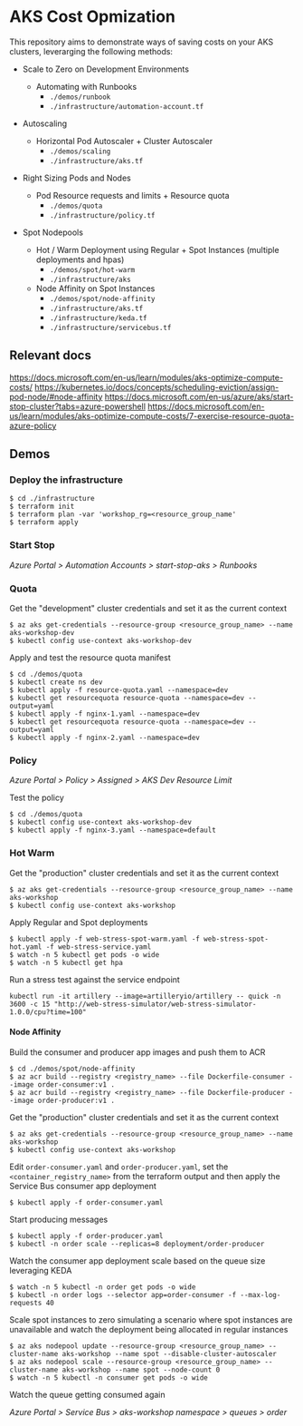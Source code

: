 # AKS Cost Opmization

 This repository aims to demonstrate ways of saving costs on your AKS clusters, leverarging the following methods:

 - Scale to Zero on Development Environments
    
    - Automating with Runbooks
        - ```./demos/runbook```
        - ```./infrastructure/automation-account.tf```

- Autoscaling

    - Horizontal Pod Autoscaler + Cluster Autoscaler
        - ```./demos/scaling```
        - ```./infrastructure/aks.tf```

- Right Sizing Pods and Nodes

    - Pod Resource requests and limits + Resource quota
        - ```./demos/quota```
        - ```./infrastructure/policy.tf```

- Spot Nodepools

    - Hot / Warm Deployment using Regular + Spot Instances (multiple deployments and hpas)
        - ```./demos/spot/hot-warm```
        - ```./infrastructure/aks```
    - Node Affinity on Spot Instances
        - ```./demos/spot/node-affinity```
        - ```./infrastructure/aks.tf```
        - ```./infrastructure/keda.tf```
        - ```./infrastructure/servicebus.tf```

## Relevant docs

https://docs.microsoft.com/en-us/learn/modules/aks-optimize-compute-costs/
https://kubernetes.io/docs/concepts/scheduling-eviction/assign-pod-node/#node-affinity
https://docs.microsoft.com/en-us/azure/aks/start-stop-cluster?tabs=azure-powershell
https://docs.microsoft.com/en-us/learn/modules/aks-optimize-compute-costs/7-exercise-resource-quota-azure-policy

## Demos

### Deploy the infrastructure

```
$ cd ./infrastructure
$ terraform init
$ terraform plan -var 'workshop_rg=<resource_group_name'
$ terraform apply
```

### Start Stop

_Azure Portal > Automation Accounts > start-stop-aks > Runbooks_ 

### Quota

Get the "development" cluster credentials and set it as the current context

```
$ az aks get-credentials --resource-group <resource_group_name> --name aks-workshop-dev
$ kubectl config use-context aks-workshop-dev
```

Apply and test the resource quota manifest

```
$ cd ./demos/quota
$ kubectl create ns dev
$ kubectl apply -f resource-quota.yaml --namespace=dev
$ kubectl get resourcequota resource-quota --namespace=dev --output=yaml
$ kubectl apply -f nginx-1.yaml --namespace=dev
$ kubectl get resourcequota resource-quota --namespace=dev --output=yaml
$ kubectl apply -f nginx-2.yaml --namespace=dev
```

### Policy

_Azure Portal > Policy > Assigned > AKS Dev Resource Limit_

Test the policy
```
$ cd ./demos/quota
$ kubectl config use-context aks-workshop-dev
$ kubectl apply -f nginx-3.yaml --namespace=default
````

### Hot Warm

Get the "production" cluster credentials and set it as the current context

```
$ az aks get-credentials --resource-group <resource_group_name> --name aks-workshop
$ kubectl config use-context aks-workshop
```

Apply Regular and Spot deployments

```
$ kubectl apply -f web-stress-spot-warm.yaml -f web-stress-spot-hot.yaml -f web-stress-service.yaml
$ watch -n 5 kubectl get pods -o wide
$ watch -n 5 kubectl get hpa
```

Run a stress test against the service endpoint 

```
kubectl run -it artillery --image=artilleryio/artillery -- quick -n 3600 -c 15 "http://web-stress-simulator/web-stress-simulator-1.0.0/cpu?time=100"
```

#### Node Affinity

Build the consumer and producer app images and push them to ACR

```
$ cd ./demos/spot/node-affinity
$ az acr build --registry <registry_name> --file Dockerfile-consumer --image order-consumer:v1 .
$ az acr build --registry <registry_name> --file Dockerfile-producer --image order-producer:v1 .
```

Get the "production" cluster credentials and set it as the current context

```
$ az aks get-credentials --resource-group <resource_group_name> --name aks-workshop
$ kubectl config use-context aks-workshop
```

Edit ```order-consumer.yaml``` and ```order-producer.yaml```, set the ```<container_registry_name>``` from the terraform output and then apply the Service Bus consumer app deployment

```
$ kubectl apply -f order-consumer.yaml
```

Start producing messages
```
$ kubectl apply -f order-producer.yaml
$ kubectl -n order scale --replicas=8 deployment/order-producer
```

Watch the consumer app deployment scale based on the queue size leveraging KEDA

```
$ watch -n 5 kubectl -n order get pods -o wide
$ kubectl -n order logs --selector app=order-consumer -f --max-log-requests 40
```

Scale spot instances to zero simulating a scenario where spot instances are unavailable and watch the deployment being allocated in regular instances

```
$ az aks nodepool update --resource-group <resource_group_name> --cluster-name aks-workshop --name spot --disable-cluster-autoscaler
$ az aks nodepool scale --resource-group <resource_group_name> --cluster-name aks-workshop --name spot --node-count 0
$ watch -n 5 kubectl -n consumer get pods -o wide
```

Watch the queue getting consumed again

_Azure Portal > Service Bus > aks-workshop namespace > queues > order_